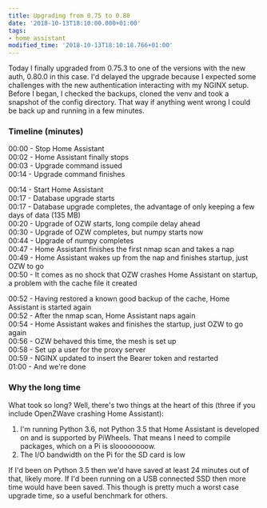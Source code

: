 ```yaml
---
title: Upgrading from 0.75 to 0.80
date: '2018-10-13T18:10:00.000+01:00'
tags:
- home assistant
modified_time: '2018-10-13T18:10:18.766+01:00'
---
```


Today I finally upgraded from 0.75.3 to one of the versions with the new auth, 0.80.0 in this case. I'd delayed the upgrade because I expected some challenges with the new authentication interacting with my NGINX setup. Before I began, I checked the backups, cloned the venv and took a snapshot of the config directory. That way if anything went wrong I could be back up and running in a few minutes.  

### Timeline (minutes)

00:00 - Stop Home Assistant  
00:02 - Home Assistant finally stops  
00:03 - Upgrade command issued  
00:14 - Upgrade command finishes  
  
00:14 - Start Home Assistant  
00:17 - Database upgrade starts  
00:17 - Database upgrade completes, the advantage of only keeping a few days of data (135 MB)  
00:20 - Upgrade of OZW starts, long compile delay ahead  
00:30 - Upgrade of OZW completes, but numpy starts now  
00:44 - Upgrade of numpy completes  
00:47 - Home Assistant finishes the first nmap scan and takes a nap  
00:49 - Home Assistant wakes up from the nap and finishes startup, just OZW to go  
00:50 - It comes as no shock that OZW crashes Home Assistant on startup, a problem with the cache file it created  
  
00:52 - Having restored a known good backup of the cache, Home Assistant is started again  
00:52 - After the nmap scan, Home Assistant naps again  
00:54 - Home Assistant wakes and finishes the startup, just OZW to go again  
00:56 - OZW behaved this time, the mesh is set up  
00:58 - Set up a user for the proxy server  
00:59 - NGINX updated to insert the Bearer token and restarted  
01:00 - And we're done  

### Why the long time

What took so long? Well, there's two things at the heart of this (three if you include OpenZWave crashing Home Assistant):  

1.  I'm running Python 3.6, not Python 3.5 that Home Assistant is developed on and is supported by PiWheels. That means I need to compile packages, which on a Pi is sloooooooow.
2.  The I/O bandwidth on the Pi for the SD card is low

If I'd been on Python 3.5 then we'd have saved at least 24 minutes out of that, likely more. If I'd been running on a USB connected SSD then more time would have been saved. This though is pretty much a worst case upgrade time, so a useful benchmark for others.

